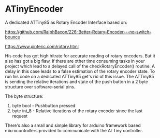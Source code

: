 # ATinyEncoder

A dedicated ATTiny85 as Rotary Encoder Interface based on:

https://github.com/RalphBacon/226-Better-Rotary-Encoder---no-switch-bounce

https://www.pinteric.com/rotary.html

His code has got high hitrate for accurate reading of rotary encoders. But it also has got a big flaw, if there are other time consuming tasks in your project which lead to a delayed call of the checkRotaryEncoder() routine. A delay in this case leads to a false estimation of the rotary encoder state.
To run his code on a dedicated ATTiny85 get's rid of this issue. The ATTiny85 is sending the relative iterations and state of the push button in a 2 byte structure over software-serial pins.

The byte structure:

1. byte bool - Pushbutton pressed
2. byte int_8 - Relative iterations of the rotary encoder since the last request


There's also a small and simple library for arduino framework based microcontrollers provided to communicate with the ATTiny controller.

